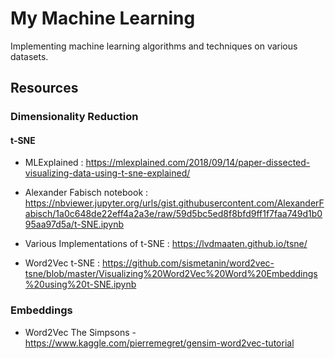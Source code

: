# My Machine Learning

Implementing machine learning algorithms and techniques on various datasets.

## Resources

### Dimensionality Reduction

#### t-SNE

- MLExplained : https://mlexplained.com/2018/09/14/paper-dissected-visualizing-data-using-t-sne-explained/

- Alexander Fabisch notebook : https://nbviewer.jupyter.org/urls/gist.githubusercontent.com/AlexanderFabisch/1a0c648de22eff4a2a3e/raw/59d5bc5ed8f8bfd9ff1f7faa749d1b095aa97d5a/t-SNE.ipynb

- Various Implementations of t-SNE : https://lvdmaaten.github.io/tsne/

- Word2Vec t-SNE : https://github.com/sismetanin/word2vec-tsne/blob/master/Visualizing%20Word2Vec%20Word%20Embeddings%20using%20t-SNE.ipynb

### Embeddings

- Word2Vec The Simpsons - https://www.kaggle.com/pierremegret/gensim-word2vec-tutorial